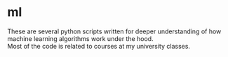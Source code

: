 # ml
These are several python scripts written for deeper understanding of how machine learning algorithms work under the hood. <br>
Most of the code is related to courses at my university classes.
